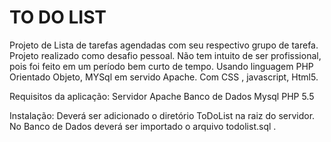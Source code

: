 # TO DO LIST
Projeto de Lista de tarefas agendadas com seu respectivo grupo de tarefa.
Projeto realizado como desafio pessoal. Não tem intuito de ser profissional, pois foi feito em um período bem curto de tempo. 
Usando linguagem PHP Orientado Objeto, MYSql em servido Apache. Com CSS , javascript, Html5.

Requisitos da aplicação:
Servidor Apache
Banco de Dados Mysql
PHP 5.5

Instalação:
Deverá ser adicionado o diretório ToDoList na raiz do servidor.
No Banco de Dados deverá ser importado o arquivo todolist.sql .


